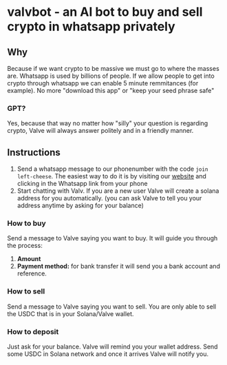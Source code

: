 # valvbot - an AI bot to buy and sell crypto in whatsapp privately

## Why
Because if we want crypto to be massive we must go to where the masses are. Whatsapp is used by billions of people.
If we allow people to get into crypto through whatsapp we can enable 5 minute remmitances (for example). No more "download this app" or "keep your seed phrase safe"

### GPT?
Yes, because that way no matter how "silly" your question is regarding crypto, Valve will always answer politely and in a friendly manner.

## Instructions
1. Send a whatsapp message to our phonenumber with the code `join left-cheese`. The easiest way to do it is by visiting our [website](https://valv.bubbleapps.io/version-test) and clicking in the Whatsapp link from your phone 
2. Start chatting with Valv. If you are a new user Valve will create a solana address for you automatically. (you can ask Valve to tell you your address anytime by asking for your balance)

### How to buy
Send a message to Valve saying you want to buy. It will guide you through the process:
1) **Amount**
2) **Payment method:** for bank transfer it will send you a bank account and reference.

### How to sell
Send a message to Valve saying you want to sell. You are only able to sell the USDC that is in your Solana/Valve wallet.

### How to deposit
Just ask for your balance. Valve will remind you your wallet address. Send some USDC in Solana network and once it arrives Valve will notify you.
